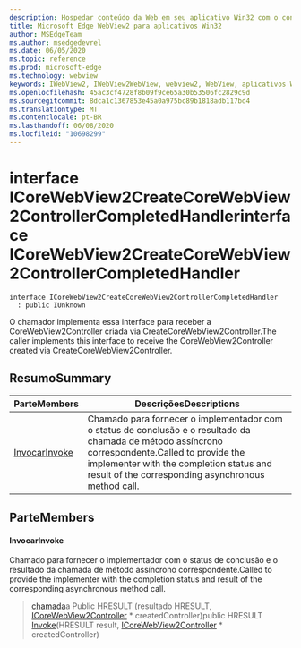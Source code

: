 ```yaml
---
description: Hospedar conteúdo da Web em seu aplicativo Win32 com o controle WebView2 do Microsoft Edge
title: Microsoft Edge WebView2 para aplicativos Win32
author: MSEdgeTeam
ms.author: msedgedevrel
ms.date: 06/05/2020
ms.topic: reference
ms.prod: microsoft-edge
ms.technology: webview
keywords: IWebView2, IWebView2WebView, webview2, WebView, aplicativos Win32, Win32, Edge, ICoreWebView2, ICoreWebView2Controller, controle do navegador, HTML Edge
ms.openlocfilehash: 45ac3cf4728f8b09f9ce65a30b53506fc2829c9d
ms.sourcegitcommit: 8dca1c1367853e45a0a975bc89b1818adb117bd4
ms.translationtype: MT
ms.contentlocale: pt-BR
ms.lasthandoff: 06/08/2020
ms.locfileid: "10698299"
---
```

# <span data-ttu-id="ee0cd-104">interface ICoreWebView2CreateCoreWebView2ControllerCompletedHandler</span><span class="sxs-lookup"><span data-stu-id="ee0cd-104">interface ICoreWebView2CreateCoreWebView2ControllerCompletedHandler</span></span> 

```
interface ICoreWebView2CreateCoreWebView2ControllerCompletedHandler
  : public IUnknown
```

<span data-ttu-id="ee0cd-105">O chamador implementa essa interface para receber a CoreWebView2Controller criada via CreateCoreWebView2Controller.</span><span class="sxs-lookup"><span data-stu-id="ee0cd-105">The caller implements this interface to receive the CoreWebView2Controller created via CreateCoreWebView2Controller.</span></span>

## <span data-ttu-id="ee0cd-106">Resumo</span><span class="sxs-lookup"><span data-stu-id="ee0cd-106">Summary</span></span>

 <span data-ttu-id="ee0cd-107">Parte</span><span class="sxs-lookup"><span data-stu-id="ee0cd-107">Members</span></span>                        | <span data-ttu-id="ee0cd-108">Descrições</span><span class="sxs-lookup"><span data-stu-id="ee0cd-108">Descriptions</span></span>
--------------------------------|---------------------------------------------
[<span data-ttu-id="ee0cd-109">Invocar</span><span class="sxs-lookup"><span data-stu-id="ee0cd-109">Invoke</span></span>](#invoke) | <span data-ttu-id="ee0cd-110">Chamado para fornecer o implementador com o status de conclusão e o resultado da chamada de método assíncrono correspondente.</span><span class="sxs-lookup"><span data-stu-id="ee0cd-110">Called to provide the implementer with the completion status and result of the corresponding asynchronous method call.</span></span>

## <span data-ttu-id="ee0cd-111">Parte</span><span class="sxs-lookup"><span data-stu-id="ee0cd-111">Members</span></span>

#### <span data-ttu-id="ee0cd-112">Invocar</span><span class="sxs-lookup"><span data-stu-id="ee0cd-112">Invoke</span></span> 

<span data-ttu-id="ee0cd-113">Chamado para fornecer o implementador com o status de conclusão e o resultado da chamada de método assíncrono correspondente.</span><span class="sxs-lookup"><span data-stu-id="ee0cd-113">Called to provide the implementer with the completion status and result of the corresponding asynchronous method call.</span></span>

> <span data-ttu-id="ee0cd-114">[chamada](#invoke)a Public HRESULT (resultado HRESULT, [ICoreWebView2Controller](icorewebview2controller.md) \* createdController)</span><span class="sxs-lookup"><span data-stu-id="ee0cd-114">public HRESULT [Invoke](#invoke)(HRESULT result, [ICoreWebView2Controller](icorewebview2controller.md) \* createdController)</span></span>

